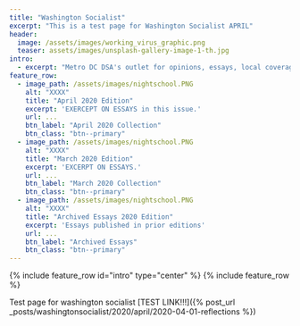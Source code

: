 ```yaml
---
title: "Washington Socialist"
excerpt: "This is a test page for Washington Socialist APRIL"
header:
  image: /assets/images/working_virus_graphic.png
  teaser: assets/images/unsplash-gallery-image-1-th.jpg
intro:
  - excerpt: "Metro DC DSA's outlet for opinions, essays, local coverage, and analysis."
feature_row:
  - image_path: /assets/images/nightschool.PNG
    alt: "XXXX"
    title: "April 2020 Edition"
    excerpt: 'EXERCEPT ON ESSAYS in this issue.'
    url: ...
    btn_label: "April 2020 Collection"
    btn_class: "btn--primary"
  - image_path: /assets/images/nightschool.PNG
    alt: "XXXX"
    title: "March 2020 Edition"
    excerpt: 'EXCERPT ON ESSAYS.' 
    url: ...
    btn_label: "March 2020 Collection"
    btn_class: "btn--primary"
  - image_path: /assets/images/nightschool.PNG
    alt: "XXXX"
    title: "Archived Essays 2020 Edition"
    excerpt: 'Essays published in prior editions' 
    url: ...
    btn_label: "Archived Essays"
    btn_class: "btn--primary"
---
```

{% include feature_row id="intro" type="center" %}
{% include feature_row %}

Test page for washington socialist [TEST LINK!!!]({% post_url _posts/washingtonsocialist/2020/april/2020-04-01-reflections %})
